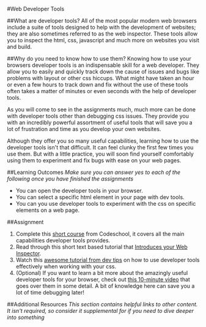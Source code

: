 #Web Developer Tools

##What are developer tools?
All of the most popular modern web browsers include a suite of tools designed to help
with the development of websites; they are also sometimes referred to as the web
inspector. These tools allow you to inspect the html, css, javascript and much
more on websites you visit and build.


##Why do you need to know how to use them?
Knowing how to use your browsers developer tools is an indispensable skill for a web
developer. They allow you to easily and quickly track down the cause of issues and
bugs like problems with layout or other css hiccups. What might have taken an hour
or even a few hours to track down and fix without the use of these tools often takes
a matter of minutes or even seconds with the help of developer tools.

As you will come to see in the assignments much, much more can be done with developer
tools other than debugging css issues. They provide you with an incredibly powerful
assortment of useful tools that will save you a lot of frustration and time as you
develop your own websites.

Although they offer you so many useful capabilities, learning how to use the
developer tools isn't that difficult. It can feel clunky the first few times you
use them. But with a little practice, you will soon find yourself comfortably
using them to experiment and fix bugs with ease on your web pages.

##Learning Outcomes
*Make sure you can answer yes to each of the following once you have finished the assignments*

* You can open the developer tools in your browser.
* You can select a specific html element in your page with dev tools.
* You can you use developer tools to experiment with the css on specific elements on a web page.

##Assignment
1. Complete this [short course](http://discover-devtools.codeschool.com/) from Codeschool,
it covers all the main capabilities developer tools provides.
2. Read through this short text based tutorial that [Introduces your Web Inspector](http://ruby.bastardsbook.com/chapters/web-inspecting-html/).
3. Watch this [awesome tutorial from dev tips](https://www.youtube.com/watch?v=Z3HGJsNLQ1E)
on how to use developer tools effectively when working with your css.
4. (Optional) If you want to learn a bit more about the amazingly useful developer tools for your browser, check out [this 10-minute video](https://www.youtube.com/watch?v=wcFnnxfA70g) that goes over them in some detail.  A bit of knowledge here can save you a lot of time debugging later!

##Additional Resources
*This section contains helpful links to other content. It isn't required, so consider it supplemental for if you need to dive deeper into something*
